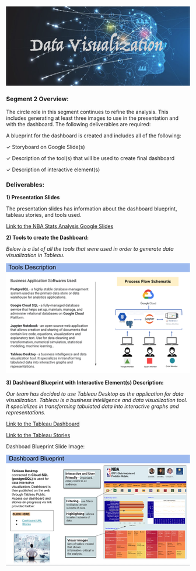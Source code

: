 ![](./Pictures/CircleHeaderSeg2.png)

### Segment 2 Overview:

The circle role in this segment continues to refine the analysis. This includes generating at least three images to use in the presentation and with the dashboard. The following deliverables are required:

A blueprint for the dashboard is created and includes all of the following:

✓ Storyboard on Google Slide(s)

✓ Description of the tool(s) that will be used to create final dashboard

✓ Description of interactive element(s)

### Deliverables:

**1) Presentation Slides** 

The presentation slides has information about the dashboard blueprint, tableau stories, and tools used.

[Link to the NBA Stats Analysis Google Slides](https://docs.google.com/presentation/d/15FJdZAEZWmijdhovykL48H5_bhHrKH4fqiXHvQegeHI/edit?ts=60347186#slide=id.gbfbce31b8d_0_11)

**2) Tools to create the Dashboard:**

*Below is a list of all the tools that were used in order to generate data visualization in Tableau.*

![](./Pictures/ToolsDescription.png)

**3) Dashboard Blueprint with Interactive Element(s) Description:** 

*Our team has decided to use Tableau Desktop as the application for data visualization. Tableau is a business intelligence and data visualization tool. It specializes in transforming tabulated data into interactive graphs and representations.* 

[Link to the Tableau Dashboard](https://public.tableau.com/profile/john.s.2695#!/vizhome/Dashboard1_16143159757440/Dashboard2?publish=yes)

[Link to the Tableau Stories](https://public.tableau.com/profile/john.s.2695#!/vizhome/Dashboard1_16143159757440/DashboardFilter?publish=yes)

Dashboad Blueprint Slide Image:

![](./Pictures/DashboardBlueprintSeg2.png)






